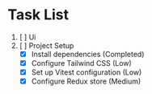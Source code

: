 # Task List

1. [ ] Ui
2. [ ] Project Setup
   - [x] Install dependencies (Completed)
   - [x] Configure Tailwind CSS (Low)
   - [x] Set up Vitest configuration (Low)
   - [x] Configure Redux store (Medium)
